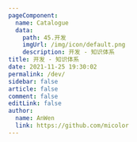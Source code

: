 ```yaml
---
pageComponent: 
  name: Catalogue
  data: 
    path: 45.开发
    imgUrl: /img/icon/default.png
    description: 开发 - 知识体系
title: 开发 - 知识体系
date: 2021-11-25 19:30:02
permalink: /dev/
sidebar: false
article: false
comment: false
editLink: false
author: 
  name: AnWen
  link: https://github.com/micolor
---
```

